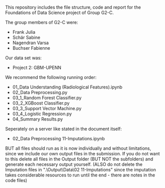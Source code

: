 This repository includes the file structure, code and report for the Foundations of Data Science project of Group G2-C.

The group members of G2-C were:
- Frank Julia
- Schär Sabine
- Nagendran Varsa
- Buchser Fabienne

Our data set was:
- Project 2: GBM-UPENN

We recommend the following running order:
- 01_Data Understanding (Radiological Features).ipynb
- 02_Data Preprocessing.py
- 03_1_Random Forest Classifier.py
- 03_2_XGBoost Classifier.py
- 03_3_Support Vector Machine.py
- 03_4_Logistic Regression.py
- 04_Summary Results.py

Seperately on a server like stated in the document itself:
- 02_Data Preprocessing 11-Imputations.ipynb

BUT all files should run as it is now individually and without limitations, since we include our own output files in the submission.
If you do not want to this delete all files in the Output folder (BUT NOT the subfolders) and generate each necessary output yourself.
(ALSO do not delete the Imputation files in ".\Output\Data\02 11-Imputations" since the imputation takes considerable resources to run until the end - there are notes in the code files)
